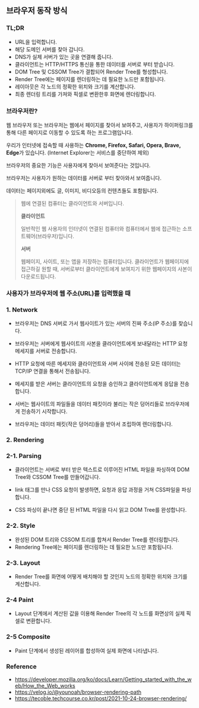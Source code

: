 ## 브라우저 동작 방식

### TL;DR

- URL을 입력합니다.
- 해당 도메인 서버를 찾아 갑니다.
- DNS가 실제 서버가 있는 곳을 연결해 줍니다.
- 클라이언트는 HTTP/HTTPS 통신을 통한 데이터를 서버로 부터 받습니다.
- DOM Tree 및 CSSOM Tree가 결합되어 Render Tree를 형성합니다.
- Render Tree에는 페이지를 렌더링하는 데 필요한 노드만 포함됩니다.
- 레이아웃은 각 노드의 정확한 위치와 크기를 계산합니다.
- 최종 렌더링 트리를 가져와 픽셀로 변환한후 화면에 렌더링합니다.

### 브라우저란?

웹 브라우저 또는 브라우저는 웹에서 페이지를 찾아서 보여주고, 사용자가 하이퍼링크를 통해 다른 페이지로 이동할 수 있도록 하는 프로그램입니다.

우리가 인터넷에 접속할 때 사용하는 **Chrome, Firefox, Safari, Opera, Brave, Edge**가 있습니다. (Internet Explorer는 서비스를 중단하여 제외)

브라우저의 중요한 기능은 사용자에게 찾아서 보여준다는 것입니다.

브라우저는 사용자가 원하는 데이터를 서버로 부터 찾아와서 보여줍니다.

데이터는 페이지외에도 글, 이미지, 비디오등의 컨텐츠들도 포함됩니다.

> 웹에 연결된 컴퓨터는 클라이언트와 서버입니다.
>
> **클라이언트**
>
> 일반적인 웹 사용자의 인터넷이 연결된 컴퓨터와 컴퓨터에서 웹에 접근하는 소프트웨어(브라우저)입니다.
>
> **서버**
>
> 웹페이지, 사이트, 또는 앱을 저장하는 컴퓨터입니다. 클라이언트가 웹페이지에 접근하길 원할 때, 서버로부터 클라이언트에게 보여지기 위한 웹페이지의 사본이 다운로드됩니다.

### 사용자가 브라우저에 웹 주소(URL)를 입력했을 때

### 1. Network

- 브라우저는 DNS 서버로 가서 웹사이트가 있는 서버의 진짜 주소(IP 주소)를 찾습니다.

- 브라우저는 서버에게 웹사이트의 사본을 클라이언트에게 보내달라는 HTTP 요청 메세지를 서버로 전송합니다.

- HTTP 요청에 따른 메세지와 클라이언트와 서버 사이에 전송된 모든 데이터는 TCP/IP 연결을 통해서 전송됩니다.

- 메세지를 받은 서버는 클라이언트의 요청을 승인하고 클라이언트에게 응답을 전송합니다.

- 서버는 웹사이트의 파일들을 데이터 패킷이라 불리는 작은 덩어리들로 브라우저에게 전송하기 시작합니다.

- 브라우저는 데이터 패킷(작은 덩어리)들을 받아서 조립하여 렌더링합니다.

### 2. Rendering

### 2-1. Parsing

- 클라이언트는 서버로 부터 받은 텍스트로 이루어진 HTML 파일을 파싱하여 DOM Tree와 CSSOM Tree를 만들어갑니다.

- link 태그를 만나 CSS 요청이 발생하면, 요청과 응답 과정을 거쳐 CSS파일을 파싱합니다.

- CSS 파싱이 끝나면 중단 된 HTML 파일을 다시 읽고 DOM Tree를 완성합니다.

### 2-2. Style

- 완성된 DOM 트리와 CSSOM 트리를 합쳐서 Render Tree를 렌더링합니다.
- Rendering Tree에는 페이지를 렌더링하는 데 필요한 노드만 포함됩니다.

### 2-3. Layout

- Render Tree를 화면에 어떻게 배치해야 할 것인지 노드의 정확한 위치와 크기를 계산합니다.

### 2-4 Paint

- Layout 단계에서 계산된 값을 이용해 Render Tree의 각 노드를 화면상의 실제 픽셀로 변환합니다.

### 2-5 Composite

- Paint 단계에서 생성된 레이어를 합성하여 실제 화면에 나타냅니다.

### Reference

- https://developer.mozilla.org/ko/docs/Learn/Getting_started_with_the_web/How_the_Web_works
- https://velog.io/@younoah/browser-rendering-path
- https://tecoble.techcourse.co.kr/post/2021-10-24-browser-rendering/
